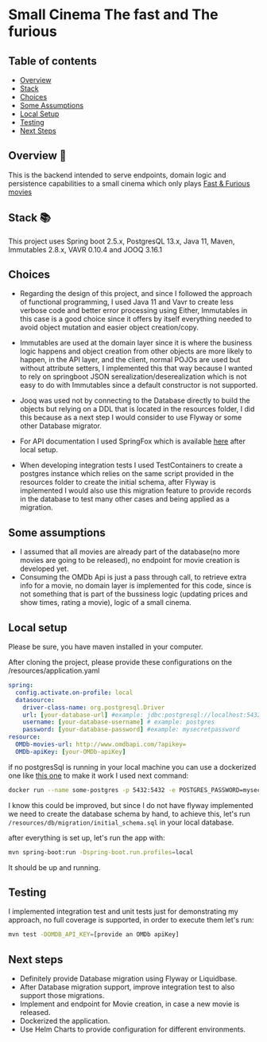 # Small Cinema The fast and The furious

## Table of contents
- [Overview](#overview-)
- [Stack](#stack-)
- [Choices](#Choices-)
- [Some Assumptions](#some-assumptions-)
- [Local Setup](#local-setup-)
- [Testing](#testing-)
- [Next Steps](#next-steps-)

## Overview 📜

This is the backend intended to serve endpoints, domain logic and persistence capabilities 
to a small cinema which only plays  [Fast & Furious movies](https://en.wikipedia.org/wiki/Fast_%26_Furious)

## Stack 📚

This project uses Spring boot 2.5.x, PostgresQL 13.x, Java 11, Maven, Immutables 2.8.x, VAVR 0.10.4 and JOOQ 3.16.1

## Choices

- Regarding the design of this project, and since I followed the approach of functional programming, I used Java 11 and Vavr
to create less verbose code and better error processing using Either, Immutables in this case is a good choice since it offers
by itself everything needed to avoid object mutation and easier object creation/copy.

- Immutables are used at the domain layer since it is where the business logic happens and object creation from other objects
are more likely to happen, in the API layer, and the client, normal POJOs are used but without attribute setters, I implemented this
that way because I wanted to rely on springboot JSON serealization/deserealization which is not easy to do with Immutables 
since a default constructor is not supported.
  
- Jooq was used not by connecting to the Database directly to build the objects but relying on a DDL that is located in the resources folder,
I did this because as a next step I would consider to use Flyway or some other Database migrator.
  
- For API documentation I used SpringFox which is available [here](http://localhost:8080/swagger-ui.html) after local setup.

- When developing integration tests I used TestContainers to create a postgres instance which relies on the same script 
provided in the resources folder to create the initial schema, after Flyway is implemented I would also use this migration 
  feature to provide records in the database to test many other cases and being applied as a migration.
  
## Some assumptions

- I assumed that all movies are already part of the database(no more movies are going to be released), no endpoint for movie creation is developed yet.
- Consuming the OMDb Api is just a pass through call, to retrieve extra info for a movie, no domain layer is implemented 
for this code, since is not something that is part of the bussiness logic (updating prices and show times, rating a movie),
  logic of a small cinema.

## Local setup

Please be sure, you have maven installed in your computer.

After cloning the project, please provide these configurations on the /resources/application.yaml
````yaml
spring:
  config.activate.on-profile: local
  datasource:
    driver-class-name: org.postgresql.Driver
    url: [your-database-url] #example: jdbc:postgresql://localhost:5432/postgres
    username: [your-database-username] # example: postgres
    password: [your-database-password] #example: mysecretpassword
resource:
  OMDb-movies-url: http://www.omdbapi.com/?apikey=
  OMDb-apiKey: [your-OMDb-apiKey]
````

if no postgresSql is running in your local machine you can use a dockerized one like [this one](https://hub.docker.com/_/postgres)
to make it work I used next command:

````bash
docker run --name some-postgres -p 5432:5432 -e POSTGRES_PASSWORD=mysecretpassword -d postgres
````

I know this could be improved, but since I do not have flyway implemented we need to create the database schema by hand,
to achieve this, let's run `/resources/db/migration/initial_schema.sql` in your local database.

after everything is set up, let's run the app with:
````bash
mvn spring-boot:run -Dspring-boot.run.profiles=local
````

It should be up and running.

## Testing

I implemented integration test and unit tests just for demonstrating my approach, no full coverage is supported, in order 
to execute them let's run:
````bash
mvn test -DOMDB_API_KEY=[provide an OMDb apiKey]
````

## Next steps

- Definitely provide Database migration using Flyway or Liquidbase.
- After Database migration support, improve integration test to also support those migrations.
- Implement and endpoint for Movie creation, in case a new movie is released.
- Dockerized the application.
- Use Helm Charts to provide configuration for different environments.










